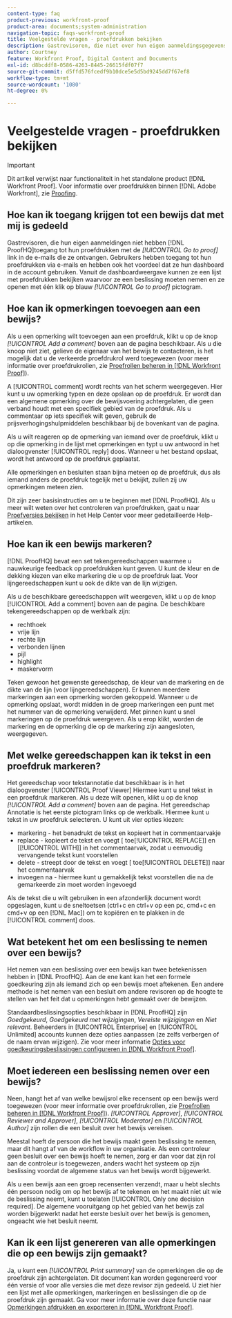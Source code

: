 ```yaml
---
content-type: faq
product-previous: workfront-proof
product-area: documents;system-administration
navigation-topic: faqs-workfront-proof
title: Veelgestelde vragen - proefdrukken bekijken
description: Gastrevisoren, die niet over hun eigen aanmeldingsgegevens voor ProofingHQ beschikken, krijgen via de [!UICONTROL Go to proof] link in de e-mails die ze ontvangen. Gebruikers hebben toegang tot hun proefdrukken via e-mails en hebben ook het voordeel dat ze hun dashboard in de account gebruiken. Vanuit de dashboardweergave kunnen ze een lijst met proefdrukken bekijken waarvoor ze een beslissing moeten nemen en ze openen met één klik op blauw [!UICONTROL Go to proof] pictogram.
author: Courtney
feature: Workfront Proof, Digital Content and Documents
exl-id: d8bcddf8-0586-4263-8445-26615fdf07f7
source-git-commit: d5ffd576fcedf9b10dce5e5d5bd9245dd7f67ef8
workflow-type: tm+mt
source-wordcount: '1080'
ht-degree: 0%

---
```


# Veelgestelde vragen - proefdrukken bekijken

>[!IMPORTANT]
>
>Dit artikel verwijst naar functionaliteit in het standalone product [!DNL Workfront Proof]. Voor informatie over proefdrukken binnen [!DNL Adobe Workfront], zie [Proofing](../../../review-and-approve-work/proofing/proofing.md).

## Hoe kan ik toegang krijgen tot een bewijs dat met mij is gedeeld

Gastrevisoren, die hun eigen aanmeldingen niet hebben [!DNL ProofHQ]toegang tot hun proefdrukken met de *[!UICONTROL Go to proof]* link in de e-mails die ze ontvangen. Gebruikers hebben toegang tot hun proefdrukken via e-mails en hebben ook het voordeel dat ze hun dashboard in de account gebruiken. Vanuit de dashboardweergave kunnen ze een lijst met proefdrukken bekijken waarvoor ze een beslissing moeten nemen en ze openen met één klik op blauw *[!UICONTROL Go to proof]* pictogram.

## Hoe kan ik opmerkingen toevoegen aan een bewijs?

Als u een opmerking wilt toevoegen aan een proefdruk, klikt u op de knop *[!UICONTROL Add a comment]* boven aan de pagina beschikbaar. Als u die knoop niet ziet, gelieve de eigenaar van het bewijs te contacteren, is het mogelijk dat u de verkeerde proefdrukrol werd toegewezen (voor meer informatie over proefdrukrollen, zie [Proefrollen beheren in [!DNL Workfront Proof]](../../../workfront-proof/wp-work-proofsfiles/share-proofs-and-files/manage-proof-roles.md)).

A [!UICONTROL comment] wordt rechts van het scherm weergegeven. Hier kunt u uw opmerking typen en deze opslaan op de proefdruk. Er wordt dan een algemene opmerking over de bewijsvoering achtergelaten, die geen verband houdt met een specifiek gebied van de proefdruk. Als u commentaar op iets specifiek wilt geven, gebruik de prijsverhogingshulpmiddelen beschikbaar bij de bovenkant van de pagina.

Als u wilt reageren op de opmerking van iemand over de proefdruk, klikt u op die opmerking in de lijst met opmerkingen en typt u uw antwoord in het dialoogvenster [!UICONTROL reply] doos. Wanneer u het bestand opslaat, wordt het antwoord op de proefdruk geplaatst.

Alle opmerkingen en besluiten staan bijna meteen op de proefdruk, dus als iemand anders de proefdruk tegelijk met u bekijkt, zullen zij uw opmerkingen meteen zien.

Dit zijn zeer basisinstructies om u te beginnen met [!DNL ProofHQ]. Als u meer wilt weten over het controleren van proefdrukken, gaat u naar  [Proefversies bekijken](https://support.workfront.com/hc/en-us/sections/200054044-Reviewing-proofs) in het Help Center voor meer gedetailleerde Help-artikelen.

## Hoe kan ik een bewijs markeren?

[!DNL ProofHQ] bevat een set tekengereedschappen waarmee u nauwkeurige feedback op proefdrukken kunt geven. U kunt de kleur en de dekking kiezen van elke markering die u op de proefdruk laat. Voor lijngereedschappen kunt u ook de dikte van de lijn wijzigen.

Als u de beschikbare gereedschappen wilt weergeven, klikt u op de knop [!UICONTROL Add a comment] boven aan de pagina. De beschikbare tekengereedschappen op de werkbalk zijn:

* rechthoek
* vrije lijn
* rechte lijn
* verbonden lijnen
* pijl
* highlight
* maskervorm

Teken gewoon het gewenste gereedschap, de kleur van de markering en de dikte van de lijn (voor lijngereedschappen). Er kunnen meerdere markeringen aan een opmerking worden gekoppeld. Wanneer u de opmerking opslaat, wordt midden in de groep markeringen een punt met het nummer van de opmerking verwijderd. Met pinnen kunt u snel markeringen op de proefdruk weergeven. Als u erop klikt, worden de markering en de opmerking die op de markering zijn aangesloten, weergegeven.

## Met welke gereedschappen kan ik tekst in een proefdruk markeren?

Het gereedschap voor tekstannotatie dat beschikbaar is in het dialoogvenster [!UICONTROL Proof Viewer] Hiermee kunt u snel tekst in een proefdruk markeren. Als u deze wilt openen, klikt u op de knop *[!UICONTROL Add a comment]* boven aan de pagina. Het gereedschap Annotatie is het eerste pictogram links op de werkbalk. Hiermee kunt u tekst in uw proefdruk selecteren. U kunt uit vier opties kiezen:

* markering - het benadrukt de tekst en kopieert het in commentaarvakje
* replace - kopieert de tekst en voegt [ toe[!UICONTROL REPLACE]] en [[!UICONTROL WITH]] in het commentaarvak, zodat u eenvoudig vervangende tekst kunt voorstellen
* delete - streept door de tekst en voegt [ toe[!UICONTROL DELETE]] naar het commentaarvak
* invoegen na - hiermee kunt u gemakkelijk tekst voorstellen die na de gemarkeerde zin moet worden ingevoegd

Als de tekst die u wilt gebruiken in een afzonderlijk document wordt opgeslagen, kunt u de sneltoetsen (ctrl+c en ctrl+v op een pc, cmd+c en cmd+v op een [!DNL Mac]) om te kopiëren en te plakken in de [!UICONTROL comment] doos.

## Wat betekent het om een beslissing te nemen over een bewijs?

Het nemen van een beslissing over een bewijs kan twee betekenissen hebben in [!DNL ProofHQ]. Aan de ene kant kan het een formele goedkeuring zijn als iemand zich op een bewijs moet aftekenen. Een andere methode is het nemen van een besluit om andere revisoren op de hoogte te stellen van het feit dat u opmerkingen hebt gemaakt over de bewijzen.

Standaardbeslissingsopties beschikbaar in [!DNL ProofHQ] zijn *Goedgekeurd*, *Goedgekeurd met wijzigingen*, *Vereiste wijzigingen* en *Niet relevant*. Beheerders in [!UICONTROL Enterprise] en [!UICONTROL Unlimited] accounts kunnen deze opties aanpassen (ze zelfs verbergen of de naam ervan wijzigen). Zie voor meer informatie [Opties voor goedkeuringsbeslissingen configureren in [!DNL Workfront Proof]](../../../workfront-proof/wp-acct-admin/account-settings/configure-approval-decision-in-wp.md).

## Moet iedereen een beslissing nemen over een bewijs?

Neen, hangt het af van welke bewijsrol elke recensent op een bewijs werd toegewezen (voor meer informatie over proefdrukrollen, zie [Proefrollen beheren in [!DNL Workfront Proof]](../../../workfront-proof/wp-work-proofsfiles/share-proofs-and-files/manage-proof-roles.md)). *[!UICONTROL Approver]*, *[!UICONTROL Reviewer and Approver]*, *[!UICONTROL Moderator]* en *[!UICONTROL Author]* zijn rollen die een besluit over het bewijs vereisen.

Meestal hoeft de persoon die het bewijs maakt geen beslissing te nemen, maar dit hangt af van de workflow in uw organisatie. Als een controleur geen besluit over een bewijs hoeft te nemen, zorg er dan voor dat zijn rol aan de controleur is toegewezen, anders wacht het systeem op zijn beslissing voordat de algemene status van het bewijs wordt bijgewerkt.

Als u een bewijs aan een groep recensenten verzendt, maar u hebt slechts één persoon nodig om op het bewijs af te tekenen en het maakt niet uit wie de beslissing neemt, kunt u toelaten [!UICONTROL Only one decision required]. De algemene vooruitgang op het gebied van het bewijs zal worden bijgewerkt nadat het eerste besluit over het bewijs is genomen, ongeacht wie het besluit neemt.

## Kan ik een lijst genereren van alle opmerkingen die op een bewijs zijn gemaakt?

Ja, u kunt een *[!UICONTROL Print summary]* van de opmerkingen die op de proefdruk zijn achtergelaten. Dit document kan worden gegenereerd voor één versie of voor alle versies die met deze revisor zijn gedeeld. U ziet hier een lijst met alle opmerkingen, markeringen en beslissingen die op de proefdruk zijn gemaakt. Ga voor meer informatie over deze functie naar [Opmerkingen afdrukken en exporteren in [!DNL Workfront Proof]](../../../workfront-proof/wp-work-proofsfiles/organize-your-work/print-and-export-comments.md).
